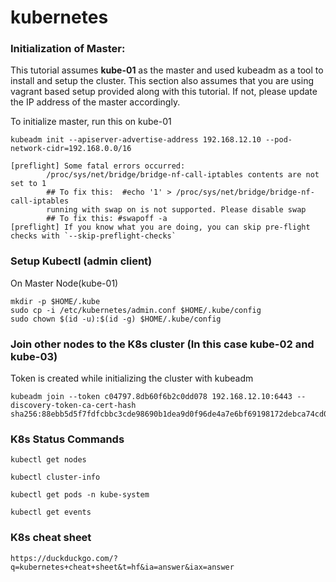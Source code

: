 # kubernetes


### Initialization of Master:

This tutorial assumes **kube-01**  as the master and used kubeadm as a tool to install and setup the cluster. This section also assumes that you are using vagrant based setup provided along with this tutorial. If not, please update the IP address of the master accordingly.

To initialize master, run this on kube-01

```
kubeadm init --apiserver-advertise-address 192.168.12.10 --pod-network-cidr=192.168.0.0/16

```

```
[preflight] Some fatal errors occurred:
        /proc/sys/net/bridge/bridge-nf-call-iptables contents are not set to 1
        ## To fix this:  #echo '1' > /proc/sys/net/bridge/bridge-nf-call-iptables
        running with swap on is not supported. Please disable swap
        ## To fix this: #swapoff -a
[preflight] If you know what you are doing, you can skip pre-flight checks with `--skip-preflight-checks`
```

### Setup Kubectl (admin client)

On Master Node(kube-01)

```
mkdir -p $HOME/.kube
sudo cp -i /etc/kubernetes/admin.conf $HOME/.kube/config
sudo chown $(id -u):$(id -g) $HOME/.kube/config
```

### Join other nodes to the K8s cluster (In this case kube-02 and kube-03)
Token is created while initializing the cluster with kubeadm

```
kubeadm join --token c04797.8db60f6b2c0dd078 192.168.12.10:6443 --discovery-token-ca-cert-hash sha256:88ebb5d5f7fdfcbbc3cde98690b1dea9d0f96de4a7e6bf69198172debca74cd0
```

### K8s Status Commands

```
kubectl get nodes

kubectl cluster-info

kubectl get pods -n kube-system

kubectl get events

```

### K8s cheat sheet
```
https://duckduckgo.com/?q=kubernetes+cheat+sheet&t=hf&ia=answer&iax=answer
```
